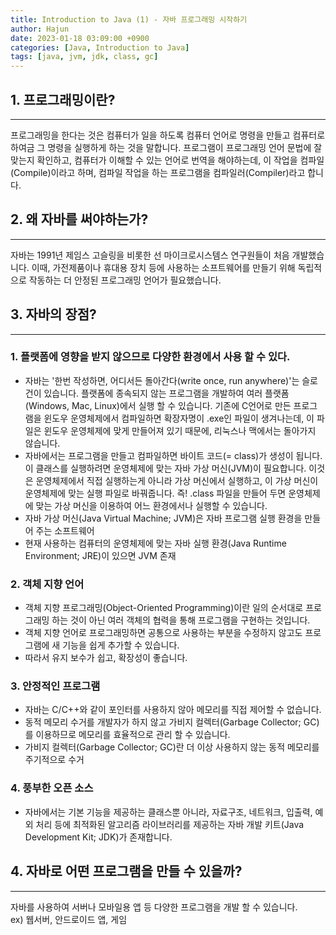 ```yaml
---
title: Introduction to Java (1) - 자바 프로그래밍 시작하기
author: Hajun
date: 2023-01-18 03:09:00 +0900
categories: [Java, Introduction to Java]
tags: [java, jvm, jdk, class, gc]
---
```

## 1. 프로그래밍이란?
- - -
프로그래밍을 한다는 것은 컴퓨터가 일을 하도록 컴퓨터 언어로 명령을 만들고 컴퓨터로 하여금 그 명령을 실행하게 하는 것을 말합니다. 프로그램이 프로그래밍 언어 문법에 잘 맞는지 확인하고, 컴퓨터가 이해할 수 있는 언어로 번역을 해야하는데, 이 작업을 컴파일(Compile)이라고 하며, 컴파일 작업을 하는 프로그램을 컴파일러(Compiler)라고 합니다.  

## 2. 왜 자바를 써야하는가?
- - - 
자바는 1991년 제임스 고슬링을 비롯한 선 마이크로시스템스 연구원들이 처음 개발했습니다. 이때, 가전제품이나 휴대용 장치 등에 사용하는 소프트웨어를 만들기 위해 독립적으로 작동하는 더 안정된 프로그래밍 언어가 필요했습니다.  

## 3. 자바의 장점?
- - -
### 1. 플랫폼에 영향을 받지 않으므로 다양한 환경에서 사용 할 수 있다.  
  * 자바는 '한번 작성하면, 어디서든 돌아간다(write once, run anywhere)'는 슬로건이 있습니다. 플랫폼에 종속되지 않는 프로그램을 개발하여 여러 플랫폼(Windows, Mac, Linux)에서 실행 할 수 있습니다. 기존에 C언어로 만든 프로그램을 윈도우 운영체제에서 컴파일하면 확장자명이 .exe인 파일이 생겨나는데, 이 파일은 윈도우 운영체제에 맞게 만들어져 있기 때문에, 리눅스나 맥에서는 돌아가지 않습니다.  
  * 자바에서는 프로그램을 만들고 컴파일하면 바이트 코드(= class)가 생성이 됩니다. 이 클래스를 실행하려면 운영체제에 맞는 자바 가상 머신(JVM)이 필요합니다. 이것은 운영체제에서 직접 실행하는게 아니라 가상 머신에서 실행하고, 이 가상 머신이 운영체제에 맞는 실행 파일로 바꿔줍니다. 즉! .class 파일을 만들어 두면 운영체제에 맞는 가상 머신을 이용하여 어느 환경에서나 실행할 수 있습니다.  
  * 자바 가상 머신(Java Virtual Machine; JVM)은 자바 프로그램 실행 환경을 만들어 주는 소프트웨어
  * 현재 사용하는 컴퓨터의 운영체제에 맞는 자바 실행 환경(Java Runtime Environment; JRE)이 있으면 JVM 존재

### 2. 객체 지향 언어
  * 객체 지향 프로그래밍(Object-Oriented Programming)이란 일의 순서대로 프로그래밍 하는 것이 아닌 여러 객체의 협력을 통해 프로그램을 구현하는 것입니다.
  * 객체 지향 언어로 프로그래밍하면 공통으로 사용하는 부분을 수정하지 않고도 프로그램에 새 기능을 쉽게 추가할 수 있습니다.
  * 따라서 유지 보수가 쉽고, 확장성이 좋습니다.

### 3. 안정적인 프로그램
  * 자바는 C/C++와 같이 포인터를 사용하지 않아 메모리를 직접 제어할 수 없습니다.
  * 동적 메모리 수거를 개발자가 하지 않고 가비지 컬렉터(Garbage Collector; GC)를 이용하므로 메모리를 효율적으로 관리 할 수 있습니다.
  * 가비지 컬렉터(Garbage Collector; GC)란 더 이상 사용하지 않는 동적 메모리를 주기적으로 수거

### 4. 풍부한 오픈 소스
  * 자바에서는 기본 기능을 제공하는 클래스뿐 아니라, 자료구조, 네트워크, 입출력, 예외 처리 등에 최적화된 알고리즘 라이브러리를 제공하는 자바 개발 키트(Java Development Kit; JDK)가 존재합니다.

## 4. 자바로 어떤 프로그램을 만들 수 있을까?
- - - 
자바를 사용하여 서버나 모바일용 앱 등 다양한 프로그램을 개발 할 수 있습니다.  
ex) 웹서버, 안드로이드 앱, 게임
